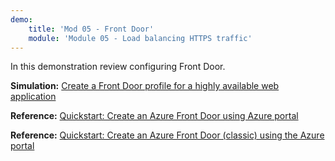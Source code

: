 ```yaml
---
demo:
    title: 'Mod 05 - Front Door'
    module: 'Module 05 - Load balancing HTTPS traffic'
---
```

In this demonstration review configuring Front Door.

**Simulation:** [Create a Front Door profile for a highly available web application](https://mslabs.cloudguides.com/guides/AZ-700%20Lab%20Simulation%20-%20Create%20a%20Front%20Door%20profile%20for%20a%20highly%20available%20web%20application)

**Reference:** [Quickstart: Create an Azure Front Door using Azure portal](https://learn.microsoft.com/en-us/azure/frontdoor/create-front-door-portal)

**Reference:** [Quickstart: Create an Azure Front Door (classic) using the Azure portal](https://learn.microsoft.com/en-us/azure/frontdoor/quickstart-create-front-door)
